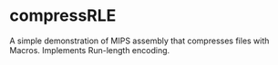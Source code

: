 # compressRLE
A simple demonstration of MIPS assembly that compresses files with Macros.
Implements Run-length encoding.
